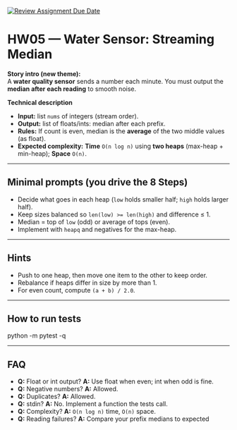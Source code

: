 [![Review Assignment Due Date](https://classroom.github.com/assets/deadline-readme-button-22041afd0340ce965d47ae6ef1cefeee28c7c493a6346c4f15d667ab976d596c.svg)](https://classroom.github.com/a/DmnIIFUh)
# HW05 — Water Sensor: Streaming Median

**Story intro (new theme):**  
A **water quality sensor** sends a number each minute. You must output the **median after each reading** to smooth noise.

**Technical description**  
- **Input:** list `nums` of integers (stream order).  
- **Output:** list of floats/ints: median after each prefix.  
- **Rules:** If count is even, median is the **average** of the two middle values (as float).  
- **Expected complexity:** **Time** `O(n log n)` using **two heaps** (max-heap + min-heap); **Space** `O(n)`.

---

## Minimal prompts (you drive the 8 Steps)
- Decide what goes in each heap (`low` holds smaller half; `high` holds larger half).  
- Keep sizes balanced so `len(low) >= len(high)` and difference ≤ 1.  
- Median = top of `low` (odd) or average of tops (even).  
- Implement with `heapq` and negatives for the max-heap.

---

## Hints
- Push to one heap, then move one item to the other to keep order.  
- Rebalance if heaps differ in size by more than 1.  
- For even count, compute `(a + b) / 2.0`.

---

## How to run tests
python -m pytest -q


---

## FAQ
- **Q:** Float or int output? **A:** Use float when even; int when odd is fine.  
- **Q:** Negative numbers? **A:** Allowed.  
- **Q:** Duplicates? **A:** Allowed.  
- **Q:** stdin? **A:** No. Implement a function the tests call.  
- **Q:** Complexity? **A:** `O(n log n)` time, `O(n)` space.  
- **Q:** Reading failures? **A:** Compare your prefix medians to expected